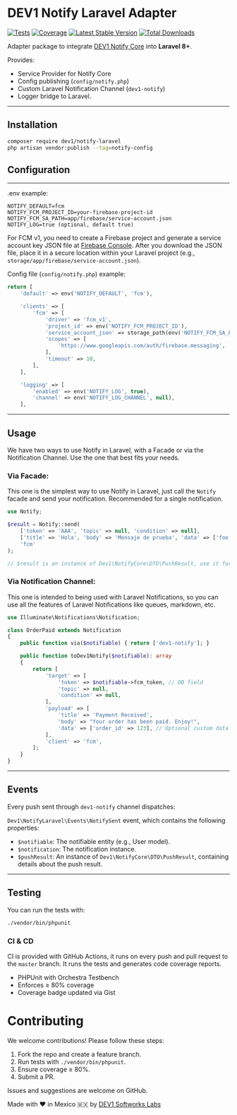# DEV1 Notify Laravel Adapter

[![Tests](https://github.com/DEV1-Softworks/notify-laravel/actions/workflows/tests.yml/badge.svg)](https://github.com/DEV1-Softworks/notify-laravel/actions/workflows/tests.yml)
[![Coverage](https://img.shields.io/endpoint?url=https://gist.githubusercontent.com/RZEROSTERN/deda998a340f76be1e69cf7ff07dab0c/raw/notify-coverage.json)](#)
[![Latest Stable Version](https://img.shields.io/packagist/v/dev1/notify-laravel.svg)](https://packagist.org/packages/dev1/notify-laravel)
[![Total Downloads](https://img.shields.io/packagist/dt/dev1/notify-laravel.svg)](https://packagist.org/packages/dev1/notify-laravel)

Adapter package to integrate [DEV1 Notify Core](https://packagist.org/packages/dev1/notify-core) into **Laravel 8+**.

Provides:
- Service Provider for Notify Core
- Config publishing (`config/notify.php`)
- Custom Laravel Notification Channel (`dev1-notify`)
- Logger bridge to Laravel.

---

## Installation

```bash
composer require dev1/notify-laravel
php artisan vendor:publish --tag=notify-config
```

## Configuration

---

.env example:
```env
NOTIFY_DEFAULT=fcm
NOTIFY_FCM_PROJECT_ID=your-firebase-project-id
NOTIFY_FCM_SA_PATH=app/firebase/service-account.json
NOTIFY_LOG=true (optional, default true)
```

For FCM v1, you need to create a Firebase project and generate a service account key JSON file at [Firebase Console](https://console.firebase.google.com/). After you download the JSON file, place it in a secure location within your Laravel project (e.g., `storage/app/firebase/service-account.json`).

Config file (`config/notify.php`) example:
```php
return [
    'default' => env('NOTIFY_DEFAULT', 'fcm'),

    'clients' => [
        'fcm' => [
            'driver' => 'fcm_v1',
            'project_id' => env('NOTIFY_FCM_PROJECT_ID'),
            'service_account_json' => storage_path(env('NOTIFY_FCM_SA_PATH')),
            'scopes' => [
                'https://www.googleapis.com/auth/firebase.messaging',
            ],
            'timeout' => 10,
        ],
    ],

    'logging' => [
        'enabled' => env('NOTIFY_LOG', true),
        'channel' => env('NOTIFY_LOG_CHANNEL', null),
    ],
```

---

## Usage

We have two ways to use Notify in Laravel, with a Facade or via the Notification Channel. Use the one that best fits your needs.

### Via Facade:
This one is the simplest way to use Notify in Laravel, just call the `Notify` facade and send your notification. Recommended for a single notification.

```php 
use Notify;

$result = Notify::send(
    ['token' => 'AAA', 'topic' => null, 'condition' => null],
    ['title' => 'Hola', 'body' => 'Mensaje de prueba', 'data' => ['foo' => 'bar']],
    'fcm'
);

// $result is an instance of Dev1\NotifyCore\DTO\PushResult, use it for response handling.
```

### Via Notification Channel:
This one is intended to being used with Laravel Notifications, so you can use all the features of Laravel Notifications like queues, markdown, etc.

```php
use Illuminate\Notifications\Notification;

class OrderPaid extends Notification
{
    public function via($notifiable) { return ['dev1-notify']; }

    public function toDev1Notify($notifiable): array
    {
        return [
            'target' => [
                'token' => $notifiable->fcm_token, // DB field
                'topic' => null,
                'condition' => null,
            ],
            'payload' => [
                'title' => 'Payment Received',
                'body' => "Your order has been paid. Enjoy!",
                'data' => ['order_id' => 123], // Optional custom data
            ],
            'client' => 'fcm',
        ];
    }
}
```

---

## Events

Every push sent through `dev1-notify` channel dispatches:

`Dev1\NotifyLaravel\Events\NotifySent` event, which contains the following properties:
- `$notifiable`: The notifiable entity (e.g., User model).
- `$notification`: The notification instance.
- `$pushResult`: An instance of `Dev1\NotifyCore\DTO\PushResult`, containing details about the push result.

---

## Testing

You can run the tests with:

```bash
./vendor/bin/phpunit
```
### CI & CD

CI is provided with GitHub Actions, it runs on every push and pull request to the `master` branch. It runs the tests and generates code coverage reports.

- PHPUnit with Orchestra Testbench
- Enforces ≥ 80% coverage
- Coverage badge updated via Gist

# Contributing

We welcome contributions! Please follow these steps:

1. Fork the repo and create a feature branch.
2. Run tests with `./vendor/bin/phpunit`.
3. Ensure coverage ≥ 80%.
4. Submit a PR.

Issues and suggestions are welcome on GitHub.

Made with ❤️ in Mexico 🇲🇽 by [DEV1 Softworks Labs](https://labs.dev1.mx)